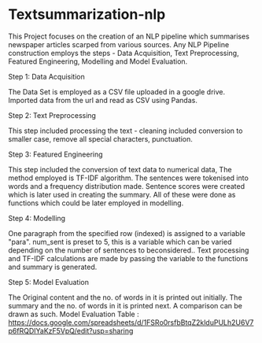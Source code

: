 # Textsummarization-nlp

This Project focuses on the creation of an NLP pipeline which summarises newspaper articles scarped from various sources. Any NLP Pipeline construction employs the steps - Data Acquisition, Text Preprocessing, Featured Engineering, Modelling and Model Evaluation. 

Step 1: Data Acquisition

The Data Set is employed as a CSV file uploaded in a google drive. Imported data from the url and read as CSV using Pandas.

Step 2: Text Preprocessing

This step included processing the text - cleaning included conversion to smaller case, remove all special characters, punctuation.

Step 3: Featured Engineering

This step included the conversion of text data to numerical data, The method employed is TF-IDF algorithm. The sentences were tokenised into words and a frequency distribution made. Sentence scores were created which is later used in creating the summary. All of these were done as functions which could be later employed in modelling.

Step 4: Modelling

One paragraph from the specified row (indexed) is assigned to a variable "para". num_sent is preset to 5, this is a variable which can be varied depending on the number of sentences to beconsidered.. Text processing and TF-IDF calculations are made by passing the variable to the functions and summary is generated.

Step 5: Model Evaluation 

The Original content and the no. of words in it is printed out initially. The summary and the no. of words in it is printed next. A comparison can be drawn as such. 
Model Evaluation Table : https://docs.google.com/spreadsheets/d/1FSRo0rsfbBtqZ2klduPULh2U6V7p6fRQDIYaKzF5VpQ/edit?usp=sharing
